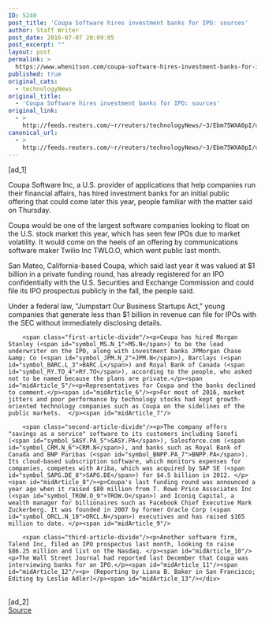 ```yaml
---
ID: 5240
post_title: 'Coupa Software hires investment banks for IPO: sources'
author: Staff Writer
post_date: 2016-07-07 20:09:05
post_excerpt: ""
layout: post
permalink: >
  https://www.whenitson.com/coupa-software-hires-investment-banks-for-ipo-sources/
published: true
original_cats:
  - technologyNews
original_title:
  - 'Coupa Software hires investment banks for IPO: sources'
original_link:
  - >
    http://feeds.reuters.com/~r/reuters/technologyNews/~3/Ebm75WXA0pI/us-coupa-ipo-software-idUSKCN0ZN2CT
canonical_url:
  - >
    http://feeds.reuters.com/~r/reuters/technologyNews/~3/Ebm75WXA0pI/us-coupa-ipo-software-idUSKCN0ZN2CT
---
```

 [ad_1]
<br><div id="articleText">
<span id="midArticle_start"/>

<span id="midArticle_0"/><span class="focusParagraph" readability="7"><p><span class="articleLocatio&lt;/span&gt;n">Coupa Software Inc, a U.S. provider of applications that help companies run their financial affairs, has hired investment banks for an initial public offering that could come later this year, people familiar with the matter said on Thursday. </span></p></span><span id="midArticle_1"/><p>Coupa would be one of the largest software companies looking to float on the U.S. stock market this year, which has seen few IPOs due to market volatility. It would come on the heels of an offering by communications software maker Twilio Inc TWLO.O, which went public last month.</p><span id="midArticle_2"/><p>San Mateo, California-based Coupa, which said last year it was valued at $1 billion in a private funding round, has already registered for an IPO confidentially with the U.S. Securities and Exchange Commission and could file its IPO prospectus publicly in the fall, the people said.</p><span id="midArticle_3"/><p>Under a federal law, "Jumpstart Our Business Startups Act," young companies that generate less than $1 billion in revenue can file for IPOs with the SEC without immediately disclosing details.</p><span id="midArticle_4"/>
        
        <span class="first-article-divide"/><p>Coupa has hired Morgan Stanley (<span id="symbol_MS.N_1">MS.N</span>) to be the lead underwriter on the IPO, along with investment banks JPMorgan Chase &amp; Co (<span id="symbol_JPM.N_2">JPM.N</span>), Barclays (<span id="symbol_BARC.L_3">BARC.L</span>) and Royal Bank of Canada (<span id="symbol_RY.TO_4">RY.TO</span>), according to the people, who asked not to be named because the plans are private.</p><span id="midArticle_5"/><p>Representatives for Coupa and the banks declined to comment.</p><span id="midArticle_6"/><p>For most of 2016, market jitters and poor performance by technology stocks had kept growth-oriented technology companies such as Coupa on the sidelines of the public markets.  </p><span id="midArticle_7"/>
        
        <span class="second-article-divide"/><p>The company offers "savings as a service" software to its customers including Sanofi (<span id="symbol_SASY.PA_5">SASY.PA</span>), Salesforce.com (<span id="symbol_CRM.N_6">CRM.N</span>), and banks such as Royal Bank of Canada and BNP Paribas (<span id="symbol_BNPP.PA_7">BNPP.PA</span>). Its cloud-based subscription software, which monitors expenses for companies, competes with Ariba, which was acquired by SAP SE (<span id="symbol_SAPG.DE_8">SAPG.DE</span>) for $4.5 billion in 2012. </p><span id="midArticle_8"/><p>Coupa's last funding round was announced a year ago when it raised $80 million from T. Rowe Price Associates Inc (<span id="symbol_TROW.O_9">TROW.O</span>) and Iconiq Capital, a wealth manager for billionaires such as Facebook Chief Executive Mark Zuckerberg. It was founded in 2007 by former Oracle Corp (<span id="symbol_ORCL.N_10">ORCL.N</span>) executives and has raised $165 million to date. </p><span id="midArticle_9"/>
        
        <span class="third-article-divide"/><p>Another software firm, Talend Inc, filed an IPO prospectus last month, looking to raise $86.25 million and list on the Nasdaq. </p><span id="midArticle_10"/><p>The Wall Street Journal had reported last December that Coupa was interviewing banks for an IPO.</p><span id="midArticle_11"/><span id="midArticle_12"/><p> (Reporting by Liana B. Baker in San Francisco; Editing by Leslie Adler)</p><span id="midArticle_13"/></div>
<br>[ad_2]
<br><a href="http://feeds.reuters.com/~r/reuters/technologyNews/~3/Ebm75WXA0pI/us-coupa-ipo-software-idUSKCN0ZN2CT">Source </a>